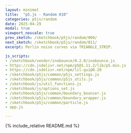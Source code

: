```yaml
---
layout: minimal
title:  "p5.js - Random 010"
categories: p5js/random
date: 2025-04-29
modal: true
viewport_noscale: true
prev_sketch: /sketchbook/p5js/random/009/
next_sketch: /sketchbook/p5js/random/011/
excerpt: Perlin noise curves via TRIANGLE_STRIP.

js_scripts:
- /sketchbook/vendor/inobounce/0.2.0/inobounce.js
- https://cdn.jsdelivr.net/npm/p5@1.11.2/lib/p5.min.js
- https://cdn.jsdelivr.net/npm/lil-gui@0.20
- /sketchbook/p5js/common/p5js_settings.js
- /sketchbook/p5js/common/p5js_utils.js
- /sketchbook/js/util_functions.js
- /sketchbook/js/options_set.js
- /sketchbook/p5js/common/boundary_bouncer.js
- /sketchbook/p5js/common/boundary_wrapper.js
- /sketchbook/p5js/common/particle.js
- app.js

---
```


{% include_relative README.md %}

